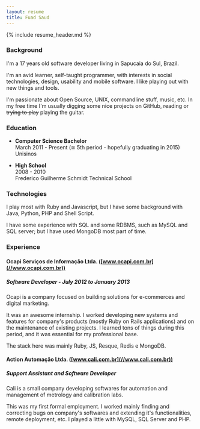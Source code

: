 ```yaml
---
layout: resume
title: Fuad Saud
---
```


{% include resume_header.md %}

### Background

I'm a 17 years old software developer living in Sapucaia do Sul, Brazil.

I'm an avid learner, self-taught programmer, with interests in social
technologies, design, usability and mobile software. I like playing out with new
things and tools.

I'm passionate about Open Source, UNIX, commandline stuff, music, etc. In my
free time I'm usually digging some nice projects on GitHub, reading or
<del>trying to play</del> playing the guitar.

### Education
* **Computer Science Bachelor**  
  March 2011 - Present (≅ 5th period - hopefully graduating in 2015)  
  Unisinos

* **High School**  
  2008 - 2010  
  Frederico Guilherme Schmidt Technical School

### Technologies
I play most with Ruby and Javascript, but I have some background with Java,
Python, PHP and Shell Script.

I have some experience with SQL and some RDBMS, such as MySQL and SQL server;
but I have used MongoDB most part of time.

### Experience
#### Ocapi Serviços de Informação Ltda. ([www.ocapi.com.br](//www.ocapi.com.br))
##### Software Developer - July 2012 to January 2013
Ocapi is a company focused on building solutions for e-commerces and digital
marketing.

It was an awesome internship. I worked developing new systems and features for
company's products (mostly Ruby on Rails applications) and on the maintenance of
existing projects. I learned tons of things during this period, and it was
essential for my professional base.

The stack here was mainly Ruby, JS, Resque, Redis e MongoDB.

#### Action Automação Ltda. ([www.cali.com.br](//www.cali.com.br))
##### Support Assistant and Software Developer
Cali is a small company developing softwares for automation and management of
metrology and calibration labs.

This was my first formal employment. I worked mainly finding and correcting bugs
on company's softwares and extending it's functionalities, remote deployment,
etc. I played a little with MySQL, SQL Server and PHP.
